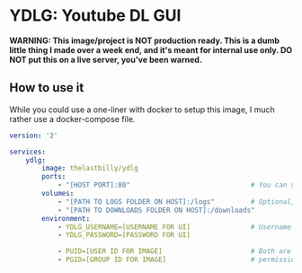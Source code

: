 # YDLG: Youtube DL GUI

**WARNING: This image/project is NOT production ready. This is a dumb little thing I made over a week end, and it's meant for internal use only. DO NOT put this on a live server, you've been warned.**

## How to use it
While you could use a one-liner with docker to setup this image, I much rather use a docker-compose file.

```yml
version: '2'

services: 
    ydlg:
        image: thelastbilly/ydlg
        ports:
            - "[HOST PORT]:80"                              # You can use any ports you'd like
        volumes:
            - "[PATH TO LOGS FOLDER ON HOST]:/logs"         # Optional, but you know, it's a good idea to also set this one up
            - "[PATH TO DOWNLOADS FOLDER ON HOST]:/downloads"
        environment: 
            - YDLG_USERNAME=[USERNAME FOR UI]               # Username and pass for the login screen
            - YDLG_PASSWORD=[PASSWORD FOR UI]

            - PUID=[USER ID FOR IMAGE]                      # Both are optional-ish since you "can" run the image without them, but you'll run into
            - PGID=[GROUP ID FOR IMAGE]                     # permissions errors with the downloads
```